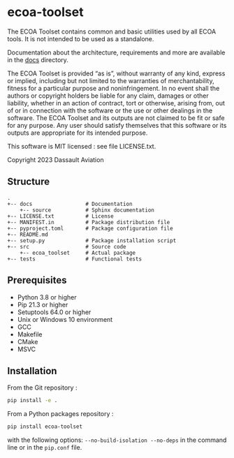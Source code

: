 # ecoa-toolset

The ECOA Toolset contains common and basic utilities used by all ECOA tools.
It is not intended to be used as a standalone.

Documentation about the architecture, requirements and more are available in the [docs](./docs) directory.

The ECOA Toolset is provided “as is”, without warranty of any kind, express or implied, including but not limited to the warranties of merchantability, fitness for a particular purpose and noninfringement. In no event shall the authors or copyright holders be liable for any claim, damages or other liability, whether in an action of contract, tort or otherwise, arising from, out of or in connection with the software or the use or other dealings in the software. The ECOA Toolset and its outputs are not claimed to be fit or safe for any purpose. Any user should satisfy themselves that this software or its outputs are appropriate for its intended purpose.

This software is MIT licensed : see file LICENSE.txt.

Copyright 2023 Dassault Aviation

## Structure

    .
    +-- docs                 # Documentation
        +-- source           # Sphinx documentation
    +-- LICENSE.txt          # License
    +-- MANIFEST.in          # Package distribution file
    +-- pyproject.toml       # Package configuration file
    +-- README.md
    +-- setup.py             # Package installation script
    +-- src                  # Source code
        +-- ecoa_toolset     # Actual package
    +-- tests                # Functional tests

## Prerequisites

* Python 3.8 or higher
* Pip 21.3 or higher
* Setuptools 64.0 or higher
* Unix or Windows 10 environment
* GCC
* Makefile
* CMake
* MSVC

## Installation

From the Git repository :

```sh
pip install -e .
```

From a Python packages repository :

```sh
pip install ecoa-toolset
```

with the following options: `--no-build-isolation --no-deps` in the command line or in the `pip.conf` file.
